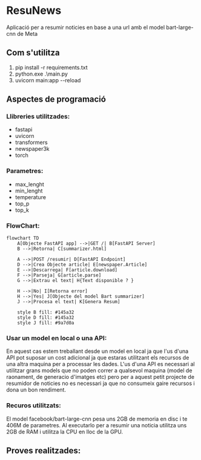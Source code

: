 # ResuNews

Aplicació per a resumir noticies en base a una url amb el model bart-large-cnn de Meta

## Com s'utilitza
1. pip install -r requirements.txt
2. python.exe .\main.py
3. uvicorn main:app --reload

## Aspectes de programació
### Llibreries utilitzades:
- fastapi
- uvicorn
- transformers
- newspaper3k
- torch

### Parametres:
- max_lenght
- min_lenght
- temperature
- top_p
- top_k

### FlowChart:
```mermaid
flowchart TD
    A[Objecte FastAPI app] -->|GET /| B[FastAPI Server]
    B -->|Retorna| C[summarizer.html]
    
    A -->|POST /resumir| D[FastAPI Endpoint]
    D -->|Crea Objecte article| E[newspaper.Article]
    E -->|Descarrega| F[article.download]
    F -->|Parseja| G[article.parse]
    G -->|Extrau el text| H{Text disponible ? }
    
    H -->|No| I[Retorna error]
    H -->|Yes| J[Objecte del model Bart summarizer]
    J -->|Procesa el text| K[Genera Resum]
    
    style B fill: #145a32 
    style D fill: #145a32 
    style J fill: #9a7d0a 
```

### Usar un model en local o una API:
En aquest cas estem treballant desde un model en local ja que l'us d'una API pot suposar un cost adicional ja que estaras utilitzant els recursos de una altra maquina per a processar les dades. L'us d'una API es necessari al utilitzar grans models que no poden correr a qualsevol maquina (model de raonament, de generacio d'imatges etc) pero per a aquest petit projecte de resumidor de noticies no es necessari ja que no consumeix gaire recursos i dona un bon rendiment.

### Recuros utilitzats:
El model facebook/bart-large-cnn pesa uns 2GB de memoria en disc i te 406M de parametres. Al executarlo per a resumir una noticia utilitza uns 2GB de RAM i utilitza la CPU en lloc de la GPU.

## Proves realitzades:
